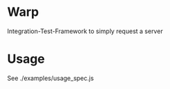 Warp
====

Integration-Test-Framework to simply request a server

# Usage

See ./examples/usage\_spec.js
